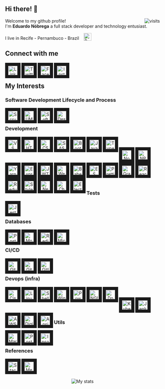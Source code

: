 ## Hi there! :wave:

<img align="right" src="https://komarev.com/ghpvc/?username=ereshzealous&color=blueviolet" alt="visits">

Welcome to my github profile!
<br/>I'm __Eduardo Nóbrega__ a full stack developer and technology entusiast.

I live in Recife - Pernambuco - Brazil &nbsp;&nbsp; <img src="https://emojipedia-us.s3.dualstack.us-west-1.amazonaws.com/thumbs/120/google/274/flag-brazil_1f1e7-1f1f7.png" width="25" alt="Brazil" valign="bottom"/>

## Connect with me

<div align="center">
<a href="http://linkedin.com/enobrega" target="_blank"><img align="left" border="10" alt="Linkedin" height="30" src="https://img.shields.io/badge/-Linkedin-282A36.svg?logo=linkedin&logoColor=0077B5&style=flat" /></a>
<a href="twitter.com/efnobrega" target="_blank"><img align="left" border="10" alt="Twitter" height="30" src="https://img.shields.io/badge/-Twitter-282A36.svg?logo=twitter&logoColor=1DA1F2&style=flat" /></a>
<a href="facebook.com/enobrega" target="_blank"><img align="left" border="10" alt="Facebook" height="30" src="https://img.shields.io/badge/-Facebook-282A36.svg?logo=facebook&logoColor=1877F2&style=flat" /></a>
<a href="instagran.com/enobrega" target="_blank"><img align="left" border="10" alt="Instagram" height="30" src="https://img.shields.io/badge/-Instagram-282A36.svg?logo=instagram&logoColor=E4405F&style=flat" /></a>
</div>

<br/><br/>

## My Interests
### Software Development Lifecycle and Process

<div align="center">
  <img align="left" border="10" alt="Scrum" height="30" src="https://img.shields.io/badge/-Scrum-282A36.svg?logo=scrumalliance&logoColor=white&style=flat" />
  <img align="left" border="10" alt="UML" height="30" src="https://img.shields.io/badge/-UML-282A36.svg?logo=uml&logoColor=white&style=flat" />
  <img align="left" border="10" alt="Software Architecture" height="30" src="https://img.shields.io/badge/-Software Architecture-282A36.svg?logo=software&logoColor=white&style=flat" />
  <img align="left" border="10" alt="Design Patterns" height="30" src="https://img.shields.io/badge/-Design Patterns-282A36.svg?logo=DesignPatterns&logoColor=white&style=flat" />
</div>
  
<br/><br/>

### Development

<div align="center">
<img align="left" border="10" alt="VS Code" height="30" src="https://img.shields.io/badge/-VS Code-282A36.svg?logo=visual-studio-code&logoColor=007acc&style=flat" width="auto" />
<img align="left" border="10" alt="HTML 5" height="30" src="https://img.shields.io/badge/-HTML5-282A36.svg?logo=html5&logoColor=E34F26&style=flat" width="auto" />
<img align="left" border="10" alt="CSS 3" height="30" src="https://img.shields.io/badge/-CSS-282A36.svg?logo=css3&logoColor=1572B6&style=flat" width="auto" />
<img align="left" border="10" alt="SASS" height="30" src="https://img.shields.io/badge/-SASS-282A36.svg?logo=sass&logoColor=CC6699&style=flat" width="auto" />
<img align="left" border="10" alt="Bootstrap" height="30" src="https://img.shields.io/badge/-Bootstrap-282A36.svg?logo=bootstrap&logoColor=563D7C&style=flat" width="auto" />
<img align="left" border="10" alt="Javascript" height="30" src="https://img.shields.io/badge/-Javascript-282A36.svg?logo=javascript&logoColor=F7DF1E&style=flat" width="auto" />
<img align="left" border="10" alt="Typescript" height="30" src="https://img.shields.io/badge/-Typescript-282A36.svg?logo=typescript&logoColor=007ACC&style=flat" width="auto" /><br/><br/>
<img align="left" border="10" alt="Node JS" height="30" src="https://img.shields.io/badge/-Node Js-282A36.svg?logo=node.js&logoColor=43853D&style=flat" width="auto" />
<img align="left" border="10" alt="NPM" height="30" src="https://img.shields.io/badge/-NPM-282A36.svg?logo=npm&logoColor=CB3837&style=flat" width="auto" />
<img align="left" border="10" alt="Yarn" height="30" src="https://img.shields.io/badge/-Yarn-282A36.svg?logo=yarn&logoColor=2C8EBB&style=flat" width="auto" />
<img align="left" border="10" alt="Express" height="30" src="https://img.shields.io/badge/-Express-282A36.svg?logo=express&logoColor=404D59&style=flat" width="auto" />
<img align="left" border="10" alt="JWT" height="30" src="https://img.shields.io/badge/-JWT-282A36.svg?logo=json-web-tokens&logoColor=D63AFF&style=flat"  width="auto"/>
<img align="left" border="10" alt="Webpack" height="30" src="https://img.shields.io/badge/-Webpack-282A36.svg?logo=webpack&logoColor=5299C8&style=flat" width="auto" />
<img align="left" border="10" alt="Babel" height="30" src="https://img.shields.io/badge/-Babel-282A36.svg?logo=babel&logoColor=F5DA55&style=flat" width="auto" />
<img align="left" border="10" alt="ES Lint" height="30" src="https://img.shields.io/badge/-ES Lint-282A36.svg?logo=eslint&logoColor=4B32C3&style=flat" width="auto" /><br/><br/>
<img align="left" border="10" alt="Prettier" height="30" src="https://img.shields.io/badge/-Prettier-282A36.svg?logo=prettier&logoColor=F8BC45&style=flat" width="auto" />
<img align="left" border="10" alt="Graph QL" height="30" src="https://img.shields.io/badge/-Graph QL-282A36.svg?logo=graphql&logoColor=E10098&style=flat" width="auto" />
<img align="left" border="10" alt="React" height="30" src="https://img.shields.io/badge/-React-282A36.svg?logo=react&logoColor=20232A&style=flat" width="auto" />
<img align="left" border="10" alt="Redux" height="30" src="https://img.shields.io/badge/-Redux-282A36.svg?logo=redux&logoColor=593D88&style=flat" width="auto" />
<img align="left" border="10" alt="Styled Components" height="30" src="https://img.shields.io/badge/-Styled Components-282A36.svg?logo=styled-components&logoColor=white&style=flat" width="auto" />
<img align="left" border="10" alt="Next.Js" height="30" src="https://img.shields.io/badge/-Next.Js-282A36.svg?logo=next.js&logoColor=000000&style=flat" width="auto" /><br/><br/>
<img align="left" border="10" alt="Chart Js" height="30" src="https://img.shields.io/badge/-Chart Js-282A36.svg?logo=chart.js&logoColor=FF6384&style=flat" width="auto" />
<img align="left" border="10" alt="Electron" height="30" src="https://img.shields.io/badge/-Electron-282A36.svg?logo=electron&logoColor=white&style=flat" width="auto" />
</div>

<br/><br/>

### Tests

<div align="center">
<img align="left" border="10" alt="Jest" height="30" src="https://img.shields.io/badge/-Jest-282A36.svg?logo=jest&logoColor=C21325&style=flat" width="auto" />
</div>

<br/><br/>

### Databases

<div align="center">
<img align="left" border="10" alt="Postgres" height="30" src="https://img.shields.io/badge/-Postgres-282A36.svg?logo=postgresql&logoColor=316192&style=flat"  width="auto"/>
<img align="left" border="10" alt="Mongo DB" height="30" src="https://img.shields.io/badge/-Mongo DB-282A36.svg?logo=mongodb&logoColor=4EA94B&style=flat" width="auto" />
<img align="left" border="10" alt="Redis" height="30" src="https://img.shields.io/badge/-Redis-282A36.svg?logo=redis&logoColor=23DD0031&style=flat" width="auto" />
<img align="left" border="10" alt="Microsoft SQL Server" height="30" src="https://img.shields.io/badge/-Microsoft SQL Server-282A36.svg?logo=microsoft-sql-server&logoColor=CC2927&style=flat" width="auto" />
</div>

<br/><br/>

### CI/CD

<div align="center">
<img align="left" border="10" alt="Git" height="30" src="https://img.shields.io/badge/-Git-282A36.svg?logo=git&logoColor=orange&style=flat" width="auto" />
<img align="left" border="10" alt="Github" height="30" src="https://img.shields.io/badge/-Github-282A36.svg?logo=github&logoColor=white&style=flat" width="auto" />
<img align="left" border="10" alt="Gitlab" height="30" src="https://img.shields.io/badge/-Gitlab-282A36.svg?logo=gitlab&logoColor=white&style=flat" width="auto" />
</div>

<br/><br/>

### Devops (infra)

<div align="center">
<img align="left" border="10" alt="Cisco" height="30" src="https://img.shields.io/badge/-Cisco-282A36.svg?logo=cisco&logoColor=049FD9&style=flat" width="auto" />
<img align="left" border="10" alt="Linux" height="30" src="https://img.shields.io/badge/-Linux-282A36.svg?logo=linux&logoColor=E95420&style=flat" width="auto" />
<img align="left" border="10" alt="Shell Script" height="30" src="https://img.shields.io/badge/-Shell Script-282A36.svg?logo=gnu-bash&logoColor=121011&style=flat" width="auto" />
<img align="left" border="10" alt="Windows" height="30" src="https://img.shields.io/badge/-Windows-282A36.svg?logo=windows&logoColor=0078D6&style=flat" width="auto" />
<img align="left" border="10" alt="Powershell" height="30" src="https://img.shields.io/badge/-Powershell-282A36.svg?logo=powershell&logoColor=5391FE&style=flat" width="auto" />
<img align="left" border="10" alt="NGINX" height="30" src="https://img.shields.io/badge/-NGINX-282A36.svg?logo=nginx&logoColor=009639&style=flat" width="auto" />
<img align="left" border="10" alt="Docker" height="30" src="https://img.shields.io/badge/-Docker-282A36.svg?logo=docker&logoColor=2CA5E0&style=flat"  width="auto"/><br/><br/>
<img align="left" border="10" alt="Kubernetes" height="30" src="https://img.shields.io/badge/-Kubernetes-282A36.svg?logo=kubernetes&logoColor=2E73DA&style=flat" width="auto" />
<img align="left" border="10" alt="Jenkins" height="30" src="https://img.shields.io/badge/-Jenkins-282A36.svg?logo=jenkins&logoColor=D24939&style=flat" width="auto" />
<img align="left" border="10" alt="AWS" height="30" src="https://img.shields.io/badge/-AWS-282A36.svg?logo=amazon-aws&logoColor=ff9900&style=flat" width="auto" />
<img align="left" border="10" alt="Digital OCean" height="30" src="https://img.shields.io/badge/-Digital Ocean-282A36.svg?logo=digitalocean&logoColor=0080FF&style=flat" width="auto" />
<img align="left" border="10" alt="Ansible" height="30" src="https://img.shields.io/badge/-Ansible-282A36.svg?logo=ansible&logoColor=191817&style=flat" width="auto" />
</div>

<br/><br/>

### Utils

<div align="center">
<img align="left" border="10" alt="Markdown" height="30" src="https://img.shields.io/badge/-Markdown-282A36.svg?logo=markdown&logoColor=000000&style=flat" width="auto" />
<img align="left" border="10" alt="Postman" height="30" src="https://img.shields.io/badge/-Postman-282A36.svg?logo=postman&logoColor=FF6C37&style=flat" width="auto" />
<img align="left" border="10" alt="Insomnia" height="30" src="https://img.shields.io/badge/-Insomnia-282A36.svg?logo=insomnia&logoColor=5849be&style=flat" width="auto" />
</div>

<br/><br/>

### References

<div align="center">
<img align="left" border="10" alt="Stack Overflow" height="30" src="https://img.shields.io/badge/-Stack Overflow-282A36.svg?logo=stackoverflow&logoColor=FE7A16&style=flat" width="auto" />
  <img align="left" border="10" alt="Medium" height="30" src="https://img.shields.io/badge/-Medium-282A36.svg?logo=medium&logoColor=000000&style=flat" width="auto" />
</div>

<br/><br/><br>

<p align="center"><img alt="My stats" src="https://github-readme-stats.vercel.app/api?username=enobrega&show_icons=true&theme=dracula"></p>

<!--[![My stats](https://github-readme-stats.vercel.app/api?username=enobrega&show_icons=true&theme=radical)](https://github.com/enobrega/github-readme-stats)-->
